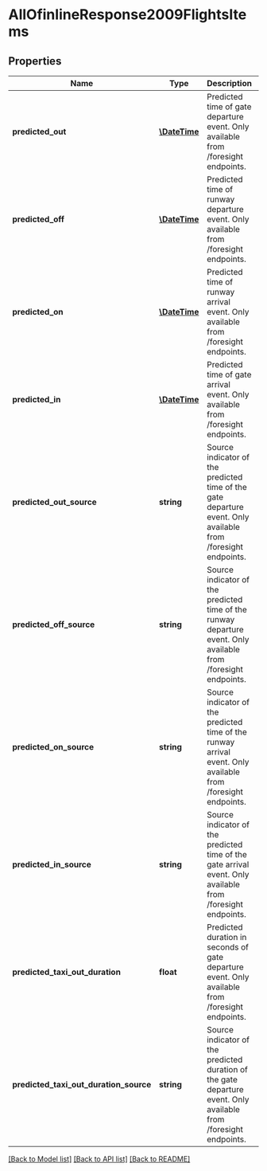 # AllOfinlineResponse2009FlightsItems

## Properties
Name | Type | Description | Notes
------------ | ------------- | ------------- | -------------
**predicted_out** | [**\DateTime**](\DateTime.md) | Predicted time of gate departure event. Only available from /foresight endpoints. | 
**predicted_off** | [**\DateTime**](\DateTime.md) | Predicted time of runway departure event. Only available from /foresight endpoints. | 
**predicted_on** | [**\DateTime**](\DateTime.md) | Predicted time of runway arrival event. Only available from /foresight endpoints. | 
**predicted_in** | [**\DateTime**](\DateTime.md) | Predicted time of gate arrival event. Only available from /foresight endpoints. | 
**predicted_out_source** | **string** | Source indicator of the predicted time of the gate departure event. Only available from /foresight endpoints. | 
**predicted_off_source** | **string** | Source indicator of the predicted time of the runway departure event. Only available from /foresight endpoints. | 
**predicted_on_source** | **string** | Source indicator of the predicted time of the runway arrival event. Only available from /foresight endpoints. | 
**predicted_in_source** | **string** | Source indicator of the predicted time of the gate arrival event. Only available from /foresight endpoints. | 
**predicted_taxi_out_duration** | **float** | Predicted duration in seconds of gate departure event. Only available from /foresight endpoints. | 
**predicted_taxi_out_duration_source** | **string** | Source indicator of the predicted duration of the gate departure event. Only available from /foresight endpoints. | 

[[Back to Model list]](../../README.md#documentation-for-models) [[Back to API list]](../../README.md#documentation-for-api-endpoints) [[Back to README]](../../README.md)

